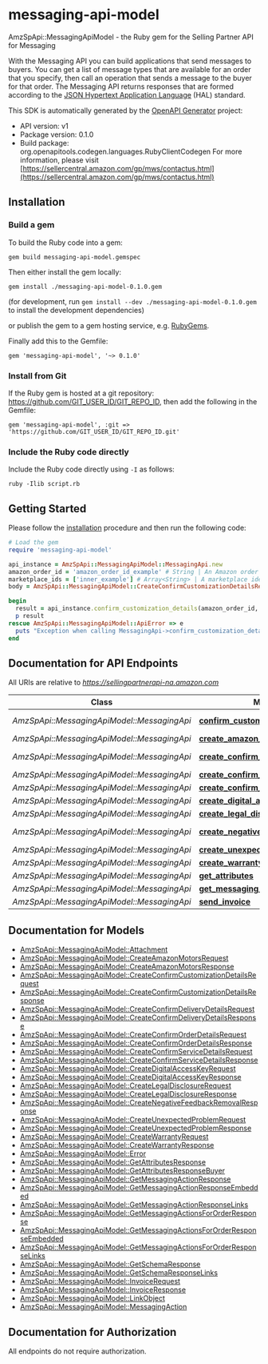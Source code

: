 # messaging-api-model

AmzSpApi::MessagingApiModel - the Ruby gem for the Selling Partner API for Messaging

With the Messaging API you can build applications that send messages to buyers. You can get a list of message types that are available for an order that you specify, then call an operation that sends a message to the buyer for that order. The Messaging API returns responses that are formed according to the <a href=https://tools.ietf.org/html/draft-kelly-json-hal-08>JSON Hypertext Application Language</a> (HAL) standard.

This SDK is automatically generated by the [OpenAPI Generator](https://openapi-generator.tech) project:

- API version: v1
- Package version: 0.1.0
- Build package: org.openapitools.codegen.languages.RubyClientCodegen
For more information, please visit [https://sellercentral.amazon.com/gp/mws/contactus.html](https://sellercentral.amazon.com/gp/mws/contactus.html)

## Installation

### Build a gem

To build the Ruby code into a gem:

```shell
gem build messaging-api-model.gemspec
```

Then either install the gem locally:

```shell
gem install ./messaging-api-model-0.1.0.gem
```

(for development, run `gem install --dev ./messaging-api-model-0.1.0.gem` to install the development dependencies)

or publish the gem to a gem hosting service, e.g. [RubyGems](https://rubygems.org/).

Finally add this to the Gemfile:

    gem 'messaging-api-model', '~> 0.1.0'

### Install from Git

If the Ruby gem is hosted at a git repository: https://github.com/GIT_USER_ID/GIT_REPO_ID, then add the following in the Gemfile:

    gem 'messaging-api-model', :git => 'https://github.com/GIT_USER_ID/GIT_REPO_ID.git'

### Include the Ruby code directly

Include the Ruby code directly using `-I` as follows:

```shell
ruby -Ilib script.rb
```

## Getting Started

Please follow the [installation](#installation) procedure and then run the following code:

```ruby
# Load the gem
require 'messaging-api-model'

api_instance = AmzSpApi::MessagingApiModel::MessagingApi.new
amazon_order_id = 'amazon_order_id_example' # String | An Amazon order identifier. This specifies the order for which a message is sent.
marketplace_ids = ['inner_example'] # Array<String> | A marketplace identifier. This specifies the marketplace in which the order was placed. Only one marketplace can be specified.
body = AmzSpApi::MessagingApiModel::CreateConfirmCustomizationDetailsRequest.new # CreateConfirmCustomizationDetailsRequest | 

begin
  result = api_instance.confirm_customization_details(amazon_order_id, marketplace_ids, body)
  p result
rescue AmzSpApi::MessagingApiModel::ApiError => e
  puts "Exception when calling MessagingApi->confirm_customization_details: #{e}"
end

```

## Documentation for API Endpoints

All URIs are relative to *https://sellingpartnerapi-na.amazon.com*

Class | Method | HTTP request | Description
------------ | ------------- | ------------- | -------------
*AmzSpApi::MessagingApiModel::MessagingApi* | [**confirm_customization_details**](docs/MessagingApi.md#confirm_customization_details) | **POST** /messaging/v1/orders/{amazonOrderId}/messages/confirmCustomizationDetails | 
*AmzSpApi::MessagingApiModel::MessagingApi* | [**create_amazon_motors**](docs/MessagingApi.md#create_amazon_motors) | **POST** /messaging/v1/orders/{amazonOrderId}/messages/amazonMotors | 
*AmzSpApi::MessagingApiModel::MessagingApi* | [**create_confirm_delivery_details**](docs/MessagingApi.md#create_confirm_delivery_details) | **POST** /messaging/v1/orders/{amazonOrderId}/messages/confirmDeliveryDetails | 
*AmzSpApi::MessagingApiModel::MessagingApi* | [**create_confirm_order_details**](docs/MessagingApi.md#create_confirm_order_details) | **POST** /messaging/v1/orders/{amazonOrderId}/messages/confirmOrderDetails | 
*AmzSpApi::MessagingApiModel::MessagingApi* | [**create_confirm_service_details**](docs/MessagingApi.md#create_confirm_service_details) | **POST** /messaging/v1/orders/{amazonOrderId}/messages/confirmServiceDetails | 
*AmzSpApi::MessagingApiModel::MessagingApi* | [**create_digital_access_key**](docs/MessagingApi.md#create_digital_access_key) | **POST** /messaging/v1/orders/{amazonOrderId}/messages/digitalAccessKey | 
*AmzSpApi::MessagingApiModel::MessagingApi* | [**create_legal_disclosure**](docs/MessagingApi.md#create_legal_disclosure) | **POST** /messaging/v1/orders/{amazonOrderId}/messages/legalDisclosure | 
*AmzSpApi::MessagingApiModel::MessagingApi* | [**create_negative_feedback_removal**](docs/MessagingApi.md#create_negative_feedback_removal) | **POST** /messaging/v1/orders/{amazonOrderId}/messages/negativeFeedbackRemoval | 
*AmzSpApi::MessagingApiModel::MessagingApi* | [**create_unexpected_problem**](docs/MessagingApi.md#create_unexpected_problem) | **POST** /messaging/v1/orders/{amazonOrderId}/messages/unexpectedProblem | 
*AmzSpApi::MessagingApiModel::MessagingApi* | [**create_warranty**](docs/MessagingApi.md#create_warranty) | **POST** /messaging/v1/orders/{amazonOrderId}/messages/warranty | 
*AmzSpApi::MessagingApiModel::MessagingApi* | [**get_attributes**](docs/MessagingApi.md#get_attributes) | **GET** /messaging/v1/orders/{amazonOrderId}/attributes | 
*AmzSpApi::MessagingApiModel::MessagingApi* | [**get_messaging_actions_for_order**](docs/MessagingApi.md#get_messaging_actions_for_order) | **GET** /messaging/v1/orders/{amazonOrderId} | 
*AmzSpApi::MessagingApiModel::MessagingApi* | [**send_invoice**](docs/MessagingApi.md#send_invoice) | **POST** /messaging/v1/orders/{amazonOrderId}/messages/invoice | 


## Documentation for Models

 - [AmzSpApi::MessagingApiModel::Attachment](docs/Attachment.md)
 - [AmzSpApi::MessagingApiModel::CreateAmazonMotorsRequest](docs/CreateAmazonMotorsRequest.md)
 - [AmzSpApi::MessagingApiModel::CreateAmazonMotorsResponse](docs/CreateAmazonMotorsResponse.md)
 - [AmzSpApi::MessagingApiModel::CreateConfirmCustomizationDetailsRequest](docs/CreateConfirmCustomizationDetailsRequest.md)
 - [AmzSpApi::MessagingApiModel::CreateConfirmCustomizationDetailsResponse](docs/CreateConfirmCustomizationDetailsResponse.md)
 - [AmzSpApi::MessagingApiModel::CreateConfirmDeliveryDetailsRequest](docs/CreateConfirmDeliveryDetailsRequest.md)
 - [AmzSpApi::MessagingApiModel::CreateConfirmDeliveryDetailsResponse](docs/CreateConfirmDeliveryDetailsResponse.md)
 - [AmzSpApi::MessagingApiModel::CreateConfirmOrderDetailsRequest](docs/CreateConfirmOrderDetailsRequest.md)
 - [AmzSpApi::MessagingApiModel::CreateConfirmOrderDetailsResponse](docs/CreateConfirmOrderDetailsResponse.md)
 - [AmzSpApi::MessagingApiModel::CreateConfirmServiceDetailsRequest](docs/CreateConfirmServiceDetailsRequest.md)
 - [AmzSpApi::MessagingApiModel::CreateConfirmServiceDetailsResponse](docs/CreateConfirmServiceDetailsResponse.md)
 - [AmzSpApi::MessagingApiModel::CreateDigitalAccessKeyRequest](docs/CreateDigitalAccessKeyRequest.md)
 - [AmzSpApi::MessagingApiModel::CreateDigitalAccessKeyResponse](docs/CreateDigitalAccessKeyResponse.md)
 - [AmzSpApi::MessagingApiModel::CreateLegalDisclosureRequest](docs/CreateLegalDisclosureRequest.md)
 - [AmzSpApi::MessagingApiModel::CreateLegalDisclosureResponse](docs/CreateLegalDisclosureResponse.md)
 - [AmzSpApi::MessagingApiModel::CreateNegativeFeedbackRemovalResponse](docs/CreateNegativeFeedbackRemovalResponse.md)
 - [AmzSpApi::MessagingApiModel::CreateUnexpectedProblemRequest](docs/CreateUnexpectedProblemRequest.md)
 - [AmzSpApi::MessagingApiModel::CreateUnexpectedProblemResponse](docs/CreateUnexpectedProblemResponse.md)
 - [AmzSpApi::MessagingApiModel::CreateWarrantyRequest](docs/CreateWarrantyRequest.md)
 - [AmzSpApi::MessagingApiModel::CreateWarrantyResponse](docs/CreateWarrantyResponse.md)
 - [AmzSpApi::MessagingApiModel::Error](docs/Error.md)
 - [AmzSpApi::MessagingApiModel::GetAttributesResponse](docs/GetAttributesResponse.md)
 - [AmzSpApi::MessagingApiModel::GetAttributesResponseBuyer](docs/GetAttributesResponseBuyer.md)
 - [AmzSpApi::MessagingApiModel::GetMessagingActionResponse](docs/GetMessagingActionResponse.md)
 - [AmzSpApi::MessagingApiModel::GetMessagingActionResponseEmbedded](docs/GetMessagingActionResponseEmbedded.md)
 - [AmzSpApi::MessagingApiModel::GetMessagingActionResponseLinks](docs/GetMessagingActionResponseLinks.md)
 - [AmzSpApi::MessagingApiModel::GetMessagingActionsForOrderResponse](docs/GetMessagingActionsForOrderResponse.md)
 - [AmzSpApi::MessagingApiModel::GetMessagingActionsForOrderResponseEmbedded](docs/GetMessagingActionsForOrderResponseEmbedded.md)
 - [AmzSpApi::MessagingApiModel::GetMessagingActionsForOrderResponseLinks](docs/GetMessagingActionsForOrderResponseLinks.md)
 - [AmzSpApi::MessagingApiModel::GetSchemaResponse](docs/GetSchemaResponse.md)
 - [AmzSpApi::MessagingApiModel::GetSchemaResponseLinks](docs/GetSchemaResponseLinks.md)
 - [AmzSpApi::MessagingApiModel::InvoiceRequest](docs/InvoiceRequest.md)
 - [AmzSpApi::MessagingApiModel::InvoiceResponse](docs/InvoiceResponse.md)
 - [AmzSpApi::MessagingApiModel::LinkObject](docs/LinkObject.md)
 - [AmzSpApi::MessagingApiModel::MessagingAction](docs/MessagingAction.md)


## Documentation for Authorization

 All endpoints do not require authorization.

